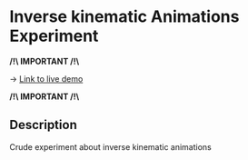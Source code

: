 
# Inverse kinematic Animations Experiment

**/!\\ IMPORTANT /!\\**

-> [Link to live demo](https://guillaumebouchetepitech.github.io/ik-animations-experiment/index.html)

**/!\\ IMPORTANT /!\\**

## Description

Crude experiment about inverse kinematic animations


